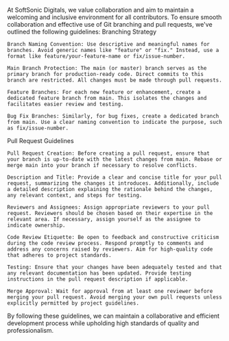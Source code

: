 At SoftSonic Digitals, we value collaboration and aim to maintain a welcoming and inclusive environment for all contributors. To ensure smooth collaboration and effective use of Git branching and pull requests, we've outlined the following guidelines:
Branching Strategy

    Branch Naming Convention: Use descriptive and meaningful names for branches. Avoid generic names like "feature" or "fix." Instead, use a format like feature/your-feature-name or fix/issue-number.

    Main Branch Protection: The main (or master) branch serves as the primary branch for production-ready code. Direct commits to this branch are restricted. All changes must be made through pull requests.

    Feature Branches: For each new feature or enhancement, create a dedicated feature branch from main. This isolates the changes and facilitates easier review and testing.

    Bug Fix Branches: Similarly, for bug fixes, create a dedicated branch from main. Use a clear naming convention to indicate the purpose, such as fix/issue-number.

Pull Request Guidelines

    Pull Request Creation: Before creating a pull request, ensure that your branch is up-to-date with the latest changes from main. Rebase or merge main into your branch if necessary to resolve conflicts.

    Description and Title: Provide a clear and concise title for your pull request, summarizing the changes it introduces. Additionally, include a detailed description explaining the rationale behind the changes, any relevant context, and steps for testing.

    Reviewers and Assignees: Assign appropriate reviewers to your pull request. Reviewers should be chosen based on their expertise in the relevant area. If necessary, assign yourself as the assignee to indicate ownership.

    Code Review Etiquette: Be open to feedback and constructive criticism during the code review process. Respond promptly to comments and address any concerns raised by reviewers. Aim for high-quality code that adheres to project standards.

    Testing: Ensure that your changes have been adequately tested and that any relevant documentation has been updated. Provide testing instructions in the pull request description if applicable.

    Merge Approval: Wait for approval from at least one reviewer before merging your pull request. Avoid merging your own pull requests unless explicitly permitted by project guidelines.

By following these guidelines, we can maintain a collaborative and efficient development process while upholding high standards of quality and professionalism.